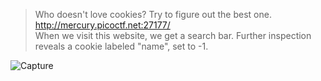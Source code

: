 > Who doesn't love cookies? Try to figure out the best one. http://mercury.picoctf.net:27177/  
When we visit this website, we get a search bar. Further inspection reveals a cookie labeled "name", set to -1.

![Capture](https://user-images.githubusercontent.com/20524772/114444611-efbb9080-9b83-11eb-9051-01d0f3755fe2.PNG)
